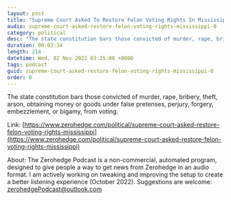 ```yaml
---
layout: post
title: "Supreme Court Asked To Restore Felon Voting Rights In Mississippi"
audio: supreme-court-asked-restore-felon-voting-rights-mississippi-0
category: political
desc: "The state constitution bars those convicted of murder, rape, bribery, theft, arson, obtaining money or goods under false pretenses, perjury, forgery, embezzlement, or bigamy, from voting."
duration: 00:03:34
length: 214
datetime: Wed, 02 Nov 2022 03:25:00 +0000
tags: podcast
guid: supreme-court-asked-restore-felon-voting-rights-mississippi-0
order: 0
---
```

The state constitution bars those convicted of murder, rape, bribery, theft, arson, obtaining money or goods under false pretenses, perjury, forgery, embezzlement, or bigamy, from voting.

Link: [https://www.zerohedge.com/political/supreme-court-asked-restore-felon-voting-rights-mississippi](https://www.zerohedge.com/political/supreme-court-asked-restore-felon-voting-rights-mississippi)

About: The Zerohedge Podcast is a non-commercial, automated program, designed to give people a way to get news from Zerohedge in an audio format.  I am actively working on tweaking and improving the setup to create a better listening experience (October 2022).  Suggestions are welcome: [zerohedgePodcast@outlook.com](mailto:zerohedgePodcast@outlook.com)